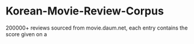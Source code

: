 # Korean-Movie-Review-Corpus
200000+ reviews sourced from movie.daum.net, each entry contains the score given on a
